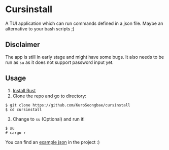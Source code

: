 # Cursinstall
A TUI application which can run commands defined in a json file.
Maybe an alternative to your bash scripts ;)

## Disclaimer
The app is still in early stage and might have some bugs. It also needs to be run as `su` as it does not support password input yet.

## Usage
1. [Install Rust](https://www.rust-lang.org/tools/install)
2. Clone the repo and go to directory:
```
$ git clone https://github.com/KuroSeongbae/cursinstall 
$ cd cursinstall
```
3. Change to `su` (Optional) and run it!
```
$ su
# cargo r
```
You can find an [example json](https://github.com/KuroSeongbae/cursinstall/blob/main/commands.json) in the project :)
